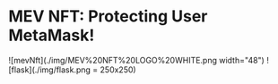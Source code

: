 # MEV NFT: Protecting User MetaMask!

![mevNft](./img/MEV%20NFT%20LOGO%20WHITE.png width="48")
![flask](./img/flask.png = 250x250)
